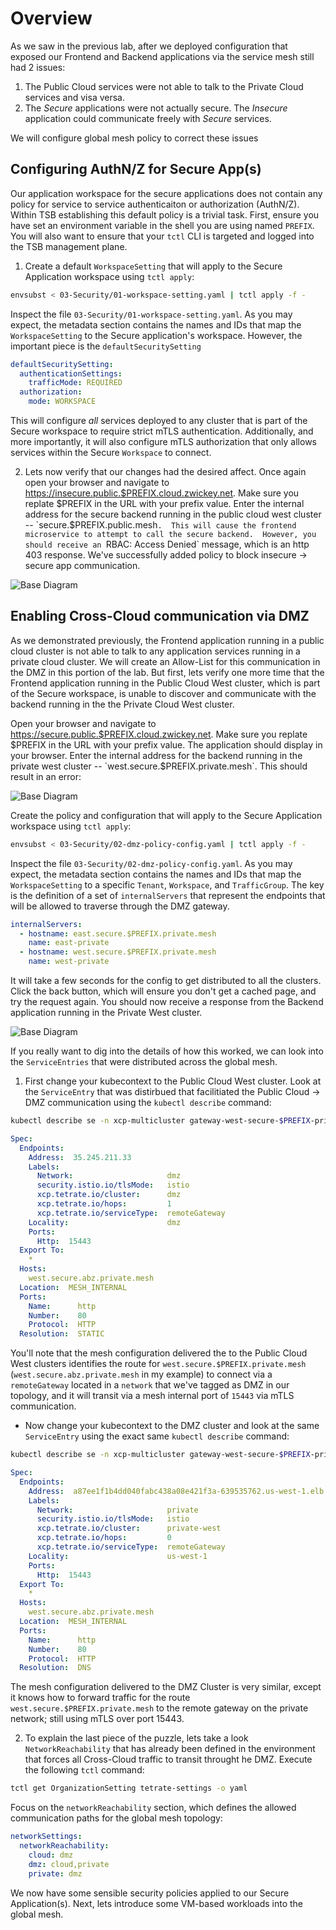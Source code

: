 # Overview
As we saw in the previous lab, after we deployed configuration that exposed our Frontend and Backend applications via the service mesh still had 2 issues:
1. The Public Cloud services were not able to talk to the Private Cloud services and visa versa.
2. The *Secure* applications were not actually secure.  The *Insecure* application could communicate freely with *Secure* services.

We will configure global mesh policy to correct these issues

## Configuring AuthN/Z for Secure App(s)
Our application workspace for the secure applications does not contain any policy for service to service authenticaiton or authorization (AuthN/Z).  Within TSB establishing this default policy is a trivial task.  First, ensure you have set an environment variable in the shell you are using named `PREFIX`.  You will also want to ensure that your `tctl` CLI is targeted and logged into the TSB management plane.

1.  Create a default `WorkspaceSetting` that will apply to the Secure Application workspace using `tctl apply`:

```bash
envsubst < 03-Security/01-workspace-setting.yaml | tctl apply -f -   
``` 

Inspect the file `03-Security/01-workspace-setting.yaml`.  As you may expect, the metadata section contains the names and IDs that map the `WorkspaceSetting` to the Secure application's workspace. However, the important piece is the `defaultSecuritySetting`

```yaml
defaultSecuritySetting:
  authenticationSettings:
    trafficMode: REQUIRED
  authorization:
    mode: WORKSPACE
``` 

This will configure *all* services deployed to any cluster that is part of the Secure workspace to require strict mTLS authentication.  Additionally, and more importantly, it will also configure mTLS authorization that only allows services within the Secure `Workspace` to connect.

2.  Lets now verify that our changes had the desired affect.  Once again open your browser and navigate to https://insecure.public.$PREFIX.cloud.zwickey.net.  Make sure you replate $PREFIX in the URL with your prefix value.  Enter the internal address for the secure backend running in the public cloud west cluster -- `secure.$PREFIX.public.mesh`.  This will cause the frontend microservice to attempt to call the secure backend.  However, you should receive an `RBAC: Access Denied` message, which is an http 403 response.  We've successfully added policy to block insecure -> secure app communication.    

![Base Diagram](../images/03-security.png)

## Enabling Cross-Cloud communication via DMZ
As we demonstrated previously, the Frontend application running in a public cloud cluster is not able to talk to any application services running in a private cloud cluster.  We will create an Allow-List for this communication in the DMZ in this portion of the lab.  But first, lets verify one more time that the Frontend application running in the Public Cloud West cluster, which is part of the Secure workspace, is unable to discover and communicate with the backend running in the the Private Cloud West cluster.  

Open your browser and navigate to https://secure.public.$PREFIX.cloud.zwickey.net.  Make sure you replate $PREFIX in the URL with your prefix value.  The application should display in your browser.  Enter the internal address for the backend running in the private west cluster -- `west.secure.$PREFIX.private.mesh`.  This should result in an error:

![Base Diagram](../images/03-error.png)

Create the policy and configuration that will apply to the Secure Application workspace using `tctl apply`:

```bash
envsubst < 03-Security/02-dmz-policy-config.yaml | tctl apply -f -   
``` 

Inspect the file `03-Security/02-dmz-policy-config.yaml`.  As you may expect, the metadata section contains the names and IDs that map the `WorkspaceSetting` to a specific `Tenant`, `Workspace`, and `TrafficGroup`. The key is the definition of a set of `internalServers` that represent the endpoints that will be allowed to traverse through the DMZ gateway. 

```yaml
internalServers:
  - hostname: east.secure.$PREFIX.private.mesh
    name: east-private
  - hostname: west.secure.$PREFIX.private.mesh
    name: west-private
``` 

It will take a few seconds for the config to get distributed to all the clusters.  Click the back button, which will ensure you don't get a cached page, and try the request again.  You should now receive a response from the Backend application running in the Private West cluster.

![Base Diagram](../images/03-success.png)

If you really want to dig into the details of how this worked, we can look into the `ServiceEntries` that were distributed across the global mesh. 

1.  First change your kubecontext to the Public Cloud West cluster.  Look at the `ServiceEntry` that was distirbued that facilitiated the Public Cloud -> DMZ communication using the `kubectl describe` command:
```bash
kubectl describe se -n xcp-multicluster gateway-west-secure-$PREFIX-private-mesh
```
```yaml
Spec:
  Endpoints:
    Address:  35.245.211.33
    Labels:
      Network:                     dmz
      security.istio.io/tlsMode:   istio
      xcp.tetrate.io/cluster:      dmz
      xcp.tetrate.io/hops:         1
      xcp.tetrate.io/serviceType:  remoteGateway
    Locality:                      dmz
    Ports:
      Http:  15443
  Export To:
    *
  Hosts:
    west.secure.abz.private.mesh
  Location:  MESH_INTERNAL
  Ports:
    Name:      http
    Number:    80
    Protocol:  HTTP
  Resolution:  STATIC
```

You'll note that the mesh configuration delivered the to the Public Cloud West clusters identifies the route for `west.secure.$PREFIX.private.mesh` (`west.secure.abz.private.mesh` in my example) to connect via a `remoteGateway` located in a `network` that we've tagged as DMZ in our topology, and it will transit via a mesh internal port of `15443` via mTLS communication.

- Now change your kubecontext to the DMZ cluster and look at the same `ServiceEntry` using the exact same `kubectl describe` command:
```bash
kubectl describe se -n xcp-multicluster gateway-west-secure-$PREFIX-private-mesh
```
```yaml
Spec:
  Endpoints:
    Address:  a87ee1f1b4dd040fabc438a08e421f3a-639535762.us-west-1.elb.amazonaws.com
    Labels:
      Network:                     private
      security.istio.io/tlsMode:   istio
      xcp.tetrate.io/cluster:      private-west
      xcp.tetrate.io/hops:         0
      xcp.tetrate.io/serviceType:  remoteGateway
    Locality:                      us-west-1
    Ports:
      Http:  15443
  Export To:
    *
  Hosts:
    west.secure.abz.private.mesh
  Location:  MESH_INTERNAL
  Ports:
    Name:      http
    Number:    80
    Protocol:  HTTP
  Resolution:  DNS
```

The mesh configuration delivered to the DMZ Cluster is very similar, except it knows how to forward traffic for the route `west.secure.$PREFIX.private.mesh` to the remote gateway on the private network; still using mTLS over port 15443.

2.  To explain the last piece of the puzzle, lets take a look `NetworkReachability` that has already been defined in the environment that forces all Cross-Cloud traffic to transit throught he DMZ.  Execute the following `tctl` command:

```bash
tctl get OrganizationSetting tetrate-settings -o yaml 
```

Focus on the `networkReachability` section, which defines the allowed communication paths for the global mesh topology:

```yaml
networkSettings:
  networkReachability:
    cloud: dmz
    dmz: cloud,private
    private: dmz
```

We now have some sensible security policies applied to our Secure Application(s).  Next, lets introduce some VM-based workloads into the global mesh.